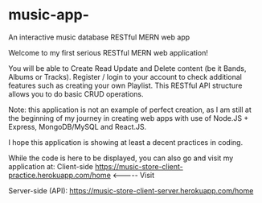 # music-app-
An interactive music database RESTful MERN web app

Welcome to my first serious RESTful MERN web application!

You will be able to Create Read Update and Delete content (be it Bands, Albums or Tracks).
Register / login to your account to check additional features such as creating your own Playlist.
This RESTful API structure allows you to do basic CRUD operations.

Note: this application is not an example of perfect creation, as I am still at the beginning of my journey
in creating web apps with use of Node.JS + Express, MongoDB/MySQL and React.JS.

I hope this application is showing at least a decent practices in coding.

While the code is here to be displayed, you can also go and visit my application at:
Client-side https://music-store-client-practice.herokuapp.com/home <----- Visit

Server-side (API): https://music-store-client-server.herokuapp.com/home
